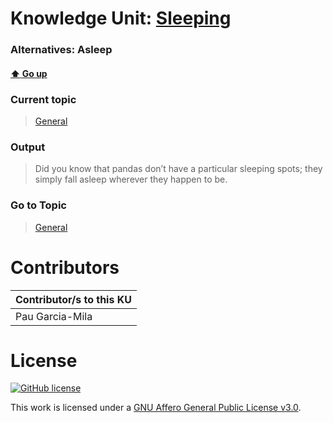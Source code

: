 # Knowledge Unit: [Sleeping](../../knowledge_units/general/sleeping.md)
### Alternatives:   Asleep 
#### [:arrow_up: Go up](../../topics/general.md)
### Current topic
> [General](../../topics/general.md)
### Output
> Did you know that pandas don’t have a particular sleeping spots; they simply fall asleep wherever they happen to be.
### Go to Topic
> [General](../../topics/general.md)


# Contributors

| Contributor/s to this KU |
| - | 
| Pau Garcia-Mila |

# License
[![GitHub license](https://img.shields.io/github/license/inbrainz/cerebro)](https://github.com/inbrainz/cerebro/blob/master/LICENSE)

This work is licensed under a [GNU Affero General Public License v3.0](https://www.gnu.org/licenses/agpl-3.0.txt).